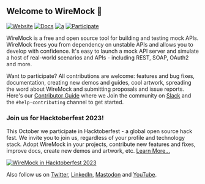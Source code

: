 ## Welcome to WireMock 👋

[![Website](https://img.shields.io/static/v1?label=Website&message=wiremock.org&color=blue)](https://wiremock.org/)
[![Docs](https://img.shields.io/static/v1?label=Documentation&message=public&color=green)](https://wiremock.org/docs/)
[![a](https://img.shields.io/badge/slack-Join%20us-brightgreen?style=flat&logo=slack)](https://slack.wiremock.org/)
[![Participate](https://img.shields.io/static/v1?label=Contributing&message=guide&color=blue)](https://github.com/wiremock/wiremock/blob/master/CONTRIBUTING.md)

WireMock is a free and open source tool for building and testing mock APIs.
WireMock frees you from dependency on unstable APIs and allows you to develop with confidence.
It's easy to launch a mock API server and simulate a host of real-world scenarios and APIs - including REST, SOAP, OAuth2 and more.

Want to participate?
All contributions are welcome: features and bug fixes, documentation, creating new demos and guides, cool artwork,
spreading the word about WireMock and submitting proposals and issue reports.
Here's our [Contributor Guide](https://github.com/wiremock/community/tree/main/contributing) where we 
Join the community on [Slack](https://slack.wiremock.org) and the `#help-contributing` channel to get started.


### Join us for Hacktoberfest 2023!

This October we participate in Hacktoberfest - a global open source hack fest. We invite you to join us, regardless of your profile and technology stack.
Adopt WireMock in your projects, contribute new features and fixes, improve docs, create new demos and artwork, etc.
[Learn More...](https://wiremock.org/events/hacktoberfest/)

[![WireMock in Hacktoberfest 2023](https://raw.githubusercontent.com/wiremock/community/main/events/hacktoberfest/2013/wiremock_hacktoberfest_header.png)](https://wiremock.org/events/hacktoberfest/)

Also follow us on [Twitter](https://twitter.com/wiremockorg),
[LinkedIn](https://www.linkedin.com/company/wiremock/),
[Mastodon](https://fosstodon.org/@wiremock)
and [YouTube](https://www.youtube.com/@WireMockTV).



<!--

**Here are some ideas to get you started:**

🙋‍♀️ A short introduction - what is your organization all about?
🌈 Contribution guidelines - how can the community get involved?
👩‍💻 Useful resources - where can the community find your docs? Is there anything else the community should know?
🍿 Fun facts - what does your team eat for breakfast?
🧙 Remember, you can do mighty things with the power of [Markdown](https://docs.github.com/github/writing-on-github/getting-started-with-writing-and-formatting-on-github/basic-writing-and-formatting-syntax)
-->
